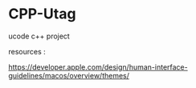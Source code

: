 # CPP-Utag
ucode c++ project


resources : 

https://developer.apple.com/design/human-interface-guidelines/macos/overview/themes/
